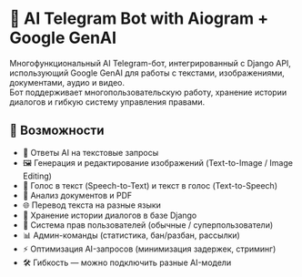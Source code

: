 # 🤖 AI Telegram Bot with Aiogram + Google GenAI

Многофункциональный AI Telegram-бот, интегрированный с Django API, использующий Google GenAI для работы с текстами, изображениями, документами, аудио и видео.  
Бот поддерживает многопользовательскую работу, хранение истории диалогов и гибкую систему управления правами.

## 📌 Возможности
- 💬 Ответы AI на текстовые запросы
- 🖼 Генерация и редактирование изображений (Text-to-Image / Image Editing)
- 🎤 Голос в текст (Speech-to-Text) и текст в голос (Text-to-Speech)
- 📄 Анализ документов и PDF
- 🌐 Перевод текста на разные языки
- 📜 Хранение истории диалогов в базе Django
- 👑 Система прав пользователей (обычные / суперпользователи)
- 📊 Админ-команды (статистика, бан/разбан, рассылки)
- ⚡ Оптимизация AI-запросов (минимизация задержек, стриминг)
- 🛠 Гибкость — можно подключить разные AI-модели
